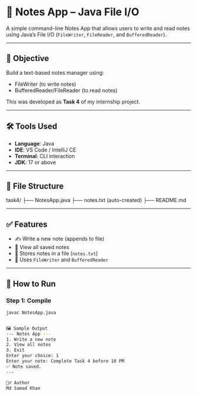 # 📝 Notes App – Java File I/O

A simple command-line Notes App that allows users to write and read notes using Java’s File I/O (`FileWriter`, `FileReader`, and `BufferedReader`).

---

## 🎯 Objective

Build a text-based notes manager using:
- FileWriter (to write notes)
- BufferedReader/FileReader (to read notes)

This was developed as **Task 4** of my internship project.

---

## 🛠️ Tools Used

- **Language**: Java
- **IDE**: VS Code / IntelliJ CE
- **Terminal**: CLI interaction
- **JDK**: 17 or above

---

## 📁 File Structure
task4/
├── NotesApp.java
├── notes.txt (auto-created)
├── README.md



---

## ✅ Features

- ✍️ Write a new note (appends to file)
- 📖 View all saved notes
- 💾 Stores notes in a file (`notes.txt`)
- 🧵 Uses `FileWriter` and `BufferedReader`

---

## 🚀 How to Run

### Step 1: Compile
```bash
javac NotesApp.java


🖼️ Sample Output
--- Notes App ---
1. Write a new note
2. View all notes
3. Exit
Enter your choice: 1
Enter your note: Complete Task 4 before 10 PM
✅ Note saved.
---

🙋‍♂️ Author
Md Samad Khan
